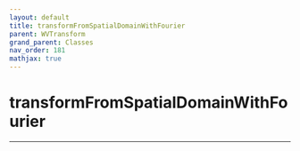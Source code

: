 ```yaml
---
layout: default
title: transformFromSpatialDomainWithFourier
parent: WVTransform
grand_parent: Classes
nav_order: 181
mathjax: true
---
```


#  transformFromSpatialDomainWithFourier




---

